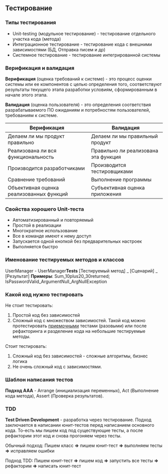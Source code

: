 ## Тестирование

### Типы тестирования

* Unit-testing (модульное тестирование) - тестирование отдельного участка кода (метода)
* Интеграционное тестирование - тестирование кода с внешними зависимостями (БД, Отправка писем и др)
* Системное тестирование - тестирование интегрированной системы

### Верификация и валидация

**Верификация** (оценка требований к системе) - это процесс оценки системы или ее компонентов с целью определения того, соответствуют результаты текущего этапа разработки условиям, сформированным в начале этого этапа.

**Валидация** (оценка пользователя) - это определения соответствия разрабатываемого ПО ожиданиям и потребностям пользователей, требованиям к системе. 

| Верификация                              | Валидация                            |
| ---------------------------------------- | ------------------------------------ |
| Делаем ли мы продукт правильно           | Делаем ли мы правильный продукт      |
| Реализована ли вся функциональность      | Правильно ли реализована эта функция |
| Производится разработчиками              | Производится тестировщиками          |
| Сравнение требований                     | Выполнение программы                 |
| Объективная оценка реализованных функций | Субъективная оценка приложения       |



### Свойства хорошего Unit-теста

* Автоматизированный и повторяемый
* Простой в реализации
* Многократное использование
* Все в команде имеют к нему доступ
* Запускается одной кнопкой без предварительных настроек
* Выполняется быстро

### Именование тестируемых методов и классов

UserManager - UserManager**Tests**
[Тестируемый метод] _ [Сценарий] _ [Результат]
**Примеры**: Sum_10plus20_30returned; IsPasswordValid_ArgumentNull_ArgNullException

### Какой код нужно тестировать

Не стоит тестировать:
1) Простой код без зависимостей
2) Сложный код с множеством зависимостей. Такой код можно протестировать <u>приемочными</u> тестами (разовыми) или после рефакторинга и разделение кода на небольшие тестируемые методы.

Стоит тестировать:
1. Сложный код без зависимостей - сложные алгоритмы, бизнес логика
2. Не очень сложный код с зависимостями.

### Шаблон написания тестов

**Подход ААА** - Arrange (инициализация переменных), Act (Выполнение кода метода), Assert (Проверка результатов).

### TDD

**Test Driven Development** - разработка через тестирование. Подход заключается в написании юнит-тестов перед написанием основного кода. То-есть мы пишем код под существующие тесты, а после рефакторим этот код и снова прогоняем через тесты.

Обычный подход:
Пишем класс **=>** пишем юнит-тест **=>** выполняем тесты **=>** исправляем ошибки

Подход TDD:
Пишем юнит-тест  **=>** пишем код **=>** запустить все тесты **=>** рефакторим **=>** написать юнит-тест